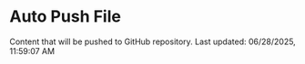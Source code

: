 # Auto Push File

Content that will be pushed to GitHub repository.
Last updated: 06/28/2025, 11:59:07 AM